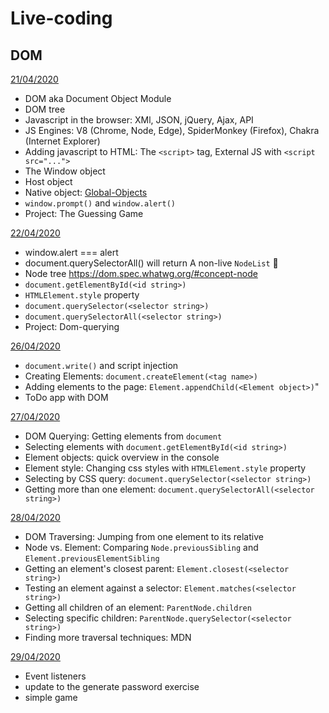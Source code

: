 # Live-coding

## DOM

[21/04/2020](apr/21-04)

- DOM aka Document Object Module
- DOM tree
- Javascript in the browser: XMl, JSON, jQuery, Ajax, API
- JS Engines: V8 (Chrome, Node, Edge), SpiderMonkey (Firefox), Chakra (Internet Explorer)
- Adding javascript to HTML: The `<script>` tag, External JS with `<script src="...">`
- The Window object
- Host object
- Native object: [Global-Objects](https://developer.mozilla.org/en-US/docs/Web/JavaScript/Reference/Global_Objects)
- `window.prompt()` and `window.alert()`
- Project: The Guessing Game

[22/04/2020](apr/22-04)

- window.alert === alert
- document.querySelectorAll() will return A non-live `NodeList` 🧐
- Node tree https://dom.spec.whatwg.org/#concept-node
- `document.getElementById(<id string>)`
- `HTMLElement.style` property
- `document.querySelector(<selector string>)`
- `document.querySelectorAll(<selector string>)`
- Project: Dom-querying

[26/04/2020](apr/26-04)

- `document.write()` and script injection
- Creating Elements: `document.createElement(<tag name>)`
- Adding elements to the page: `Element.appendChild(<Element object>)`"
- ToDo app with DOM

[27/04/2020](apr/27-04)

- DOM Querying: Getting elements from `document`
- Selecting elements with `document.getElementById(<id string>)`
- Element objects: quick overview in the console
- Element style: Changing css styles with `HTMLElement.style` property
- Selecting by CSS query: `document.querySelector(<selector string>)`
- Getting more than one element: `document.querySelectorAll(<selector string>)`

[28/04/2020](apr/28-04)

- DOM Traversing: Jumping from one element to its relative
- Node vs. Element: 
  Comparing `Node.previousSibling` and `Element.previousElementSibling`
- Getting an element's closest parent: `Element.closest(<selector string>)`
- Testing an element against a selector: `Element.matches(<selector string>)`
- Getting all children of an element: `ParentNode.children`
- Selecting specific children: `ParentNode.querySelector(<selector string>)`
- Finding more traversal techniques: MDN

[29/04/2020](apr/29-04)

- Event listeners
- update to the generate password exercise
- simple game